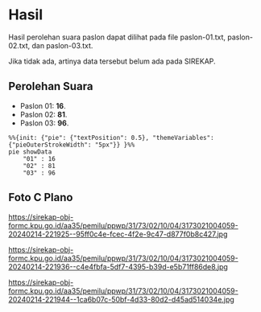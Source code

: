# Hasil

Hasil perolehan suara paslon dapat dilihat pada file paslon-01.txt, paslon-02.txt, dan paslon-03.txt.

Jika tidak ada, artinya data tersebut belum ada pada SIREKAP.

## Perolehan Suara

 * Paslon 01: **16**.
 * Paslon 02: **81**.
 * Paslon 03: **96**.

```mermaid
%%{init: {"pie": {"textPosition": 0.5}, "themeVariables": {"pieOuterStrokeWidth": "5px"}} }%%
pie showData
    "01" : 16
    "02" : 81
    "03" : 96
```
## Foto C Plano

https://sirekap-obj-formc.kpu.go.id/aa35/pemilu/ppwp/31/73/02/10/04/3173021004059-20240214-221925--95ff0c4e-fcec-4f2e-9c47-d877f0b8c427.jpg

https://sirekap-obj-formc.kpu.go.id/aa35/pemilu/ppwp/31/73/02/10/04/3173021004059-20240214-221936--c4e4fbfa-5df7-4395-b39d-e5b71ff86de8.jpg

https://sirekap-obj-formc.kpu.go.id/aa35/pemilu/ppwp/31/73/02/10/04/3173021004059-20240214-221944--1ca6b07c-50bf-4d33-80d2-d45ad514034e.jpg
